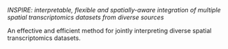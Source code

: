 *INSPIRE: interpretable, flexible and spatially-aware integration of multiple spatial transcriptomics datasets from diverse sources*

An effective and efficient method for jointly interpreting diverse spatial transcriptomics datasets.
